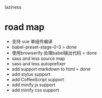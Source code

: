 laziness

# road map
- 支持 vue 单组件编译
- babel-preset-stage-0-3              = done
- 使用browserify 处理babel输出代码     = done
- sass and less source map
- sass and less autoprefixer
- add support markdown to html      = done
- add stylus support
- add CoffeeScript support
- add minify js support
- add minify css support